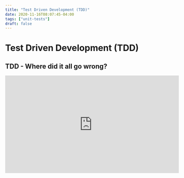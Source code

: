 ```yaml
---
title: "Test Driven Development (TDD)"
date: 2020-11-16T08:07:45-04:00
tags: ["unit-tests"]
draft: false
---
```


# Test Driven Development (TDD)

## TDD - Where did it all go wrong?

<iframe width="560" height="315" src="https://www.youtube.com/embed/EZ05e7EMOLM" frameborder="0" allow="accelerometer; autoplay; clipboard-write; encrypted-media; gyroscope; picture-in-picture" allowfullscreen></iframe>
